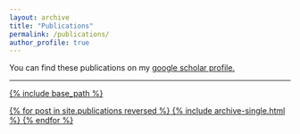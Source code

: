 ```yaml
---
layout: archive
title: "Publications"
permalink: /publications/
author_profile: true
---
```

You can find these publications on my <u><a href="https://scholar.google.de/citations?user=cnSjMBwAAAAJ&hl=en">google scholar profile</a>.

---
{% include base_path %}

{% for post in site.publications reversed %}
  {% include archive-single.html %}
{% endfor %}
